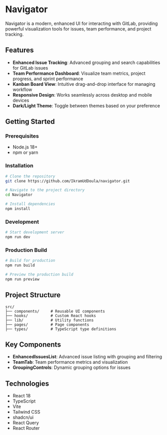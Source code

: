 # Navigator

Navigator is a modern, enhanced UI for interacting with GitLab, providing powerful visualization tools for issues, team performance, and project tracking.

## Features

- **Enhanced Issue Tracking**: Advanced grouping and search capabilities for GitLab issues
- **Team Performance Dashboard**: Visualize team metrics, project progress, and sprint performance
- **Kanban Board View**: Intuitive drag-and-drop interface for managing workflow
- **Responsive Design**: Works seamlessly across desktop and mobile devices
- **Dark/Light Theme**: Toggle between themes based on your preference

## Getting Started

### Prerequisites

- Node.js 18+
- npm or yarn

### Installation

```bash
# Clone the repository
git clone https://github.com/IkramUdDoula/navigator.git

# Navigate to the project directory
cd Navigator

# Install dependencies
npm install
```

### Development

```bash
# Start development server
npm run dev
```

### Production Build

```bash
# Build for production
npm run build

# Preview the production build
npm run preview
```

## Project Structure

```
src/
├── components/     # Reusable UI components
├── hooks/          # Custom React hooks
├── lib/            # Utility functions
├── pages/          # Page components
├── types/          # TypeScript type definitions
```

## Key Components

- **EnhancedIssuesList**: Advanced issue listing with grouping and filtering
- **TeamTab**: Team performance metrics and visualization
- **GroupingControls**: Dynamic grouping options for issues

## Technologies

- React 18
- TypeScript
- Vite
- Tailwind CSS
- shadcn/ui
- React Query
- React Router

